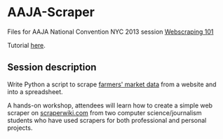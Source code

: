 AAJA-Scraper
============

Files for AAJA National Convention NYC 2013 session [Webscraping 101](http://sched.co/18F13ss)

Tutorial [here](http://frankbi.github.io/AAJA-Scraper/tutorial.html).

Session description
-----------

Write Python a script to scrape [farmers' market data](http://frankbi.com/aaja/farmermarkets/page1.html) from a website and into a spreadsheet.


A hands-on workshop, attendees will learn how to create a simple web scraper on [scraperwiki.com](scraperwiki.com) from two computer science/journalism students who have used scrapers for both professional and personal projects.
